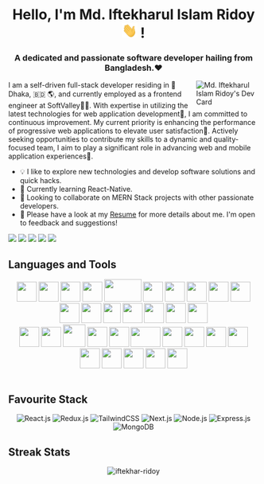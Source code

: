 <h1 align="center"> Hello, I'm Md. Iftekharul Islam Ridoy <img src="https://raw.githubusercontent.com/ABSphreak/ABSphreak/master/gifs/Hi.gif" width="30px" height="30px" > ! </h1>
<h3 align="center">A dedicated and passionate software developer hailing from Bangladesh.❤️</h3>  

<div align="left">

  <a href="https://app.daily.dev/mdiftekharulislamridoy"><img src="https://api.daily.dev/devcards/38da663c68e0422ab8bd4b09945a14d6.png?r=tse" width="25%"  align="right" alt="Md. Iftekharul Islam Ridoy's Dev Card"/></a>

  I am a self-driven full-stack developer residing in 🎯 Dhaka, 🇧🇩 🌎, and currently employed as a frontend engineer at SoftValley👨‍🎓. With expertise in utilizing the latest technologies for web application development🔭, I am committed to continuous improvement. My current priority is enhancing the performance of progressive web applications to elevate user satisfaction🌱. Actively seeking opportunities to contribute my skills to a dynamic and quality-focused team, I aim to play a significant role in advancing web and mobile application experiences🚀.
  <br />

- 💡 I like to explore new technologies and develop software solutions and quick hacks.
- 🌱 Currently learning React-Native.
- 👯 Looking to collaborate on MERN Stack projects with other passionate developers.
- 📝 Please have a look at my [Resume](https://drive.google.com/file/d/13e_7Fh-Qc-XhN5IYsH_qHIWc9Cnq79C8/view?usp=sharing) for more details about me. I'm open to feedback and suggestions!
  
 </div>
 
[<img src="https://img.shields.io/badge/Portfolio-%23000000.svg?&style=for-the-badge&logo=react&logoColor=61DAFB">](https://iftekharulislam.vercel.app/)
[<img src="https://img.shields.io/badge/Gmail-D14836?style=for-the-badge&logo=gmail&logoColor=white">](mailto:iftekharulislam.ridoy@gmail.com)
[<img src="https://img.shields.io/badge/linkedin-%230077B5.svg?&style=for-the-badge&logo=linkedin&logoColor=white">](https://www.linkedin.com/in/iftekhar-ridoy/)
[<img src="https://img.shields.io/badge/facebook-%231877F2.svg?&style=for-the-badge&logo=facebook&logoColor=white">](https://www.facebook.com/iftekhar.ridoy07)
[<img src="https://img.shields.io/badge/whatsapp-4B7F1.svg?style=for-the-badge&logo=whatsapp&logoColor=white">](https://wa.me/+8801647629311)
<br />

## Languages and Tools

<div align="center">

<img src="https://i.imgur.com/pWp0iDn.png" height="40" width="40"> 
<img src="https://i.imgur.com/Riq5bIb.png" height="40" width="40">
<img src="https://i.imgur.com/Uivesm4.png" height="40" width="40">
<img src="https://i.imgur.com/KUlechH.png" height="40" width="40">

<img src="https://i.imgur.com/lPav31e.png" height="45" width="75">
<img src="https://i.imgur.com/uTwsATT.png" height="40" width="40">
<img src="https://i.imgur.com/0zjDnXw.png" height="40" width="40">
<img src="https://i.imgur.com/VBd4aS3.png" height="40" width="40">
<img src="https://i.imgur.com/JcUsLfc.png" height="40" width="40">
<img src="https://i.imgur.com/wa305S7.png" height="40" width="40">
<img src="https://i.imgur.com/wsUmcb5.png" height="40" width="40">
<img src="https://i.imgur.com/3NP07nj.png" height="40" width="40">
<img src="https://i.imgur.com/mH7zbFv.png" height="40" width="35">
<img src="https://i.imgur.com/9Ulh3vX.png" height="40" width="40">
<img src="https://i.imgur.com/apxFVxR.png" height="40" width="40">
<img src="https://i.imgur.com/t74wIVs.png" height="40" width="40">
<img src="https://i.imgur.com/egRbxBy.png" height="40" width="40">

<br />

<img src="https://i.imgur.com/CfbGSw2.png" height="40" width="40">
<img src="https://i.imgur.com/ydbeeyk.png" height="40" width="40">
<img src="https://i.imgur.com/054LTZq.png" height="45" width="45">
<img src="https://i.imgur.com/mQGR6nx.png" height="40" width="40">
<img src="https://i.imgur.com/x6EieWc.png" height="40" width="40">
<img src="https://i.imgur.com/K5LeVnW.png" height="40" width="60">
<img src="https://i.imgur.com/ehWaPTK.png" height="40" width="40">
<img src="https://i.imgur.com/59p9PDP.png" height="40" width="40">
<img src="https://i.imgur.com/DjzmcTo.png" height="40" width="40">
<img src="https://i.imgur.com/VjulBsn.png" height="40" width="40">
<img src="https://i.imgur.com/bbawh2F.png" height="40" width="40">
<img src="https://i.imgur.com/0BKuO1I.png" height="40" width="40">
<img src="https://i.imgur.com/b65wQ01.png" height="40" width="40">
<img src="https://i.imgur.com/0EZWddS.png" height="40" width="40">
<img src="https://i.imgur.com/yBHwdqa.png" height="40" width="40">
</div>

<br /> 

## Favourite Stack

<div align="center">
<img alt="React.js" src="https://img.shields.io/badge/React-20232A?style=for-the-badge&logo=react&logoColor=61DAFB" />
<img alt="Redux.js" src="https://img.shields.io/badge/Redux-593D88?style=for-the-badge&logo=redux&logoColor=white" />
<img alt="TailwindCSS" src="https://img.shields.io/badge/Tailwind_CSS-38B2AC?style=for-the-badge&logo=tailwind-css&logoColor=white"/>
<img alt="Next.js" src="https://img.shields.io/badge/next.js-000000?style=for-the-badge&logo=nextdotjs&logoColor=white" />
<img alt="Node.js" src="https://img.shields.io/badge/Node.js-43853D?style=for-the-badge&logo=node.js&logoColor=white" />
<img alt="Express.js" src="https://img.shields.io/badge/express.js-%23404d59.svg?style=for-the-badge&logo=express&logoColor=%2361DAFB"/>
<img alt="MongoDB" src="https://img.shields.io/badge/MongoDB-4EA94B?style=for-the-badge&logo=mongodb&logoColor=white" />
</div>
</div>


## <b>Streak Stats</b>

<p align="center"><img src="https://github-readme-streak-stats.herokuapp.com/?user=iftekhar-ridoy&theme=tokyonight_duo" alt="iftekhar-ridoy" /></p>

